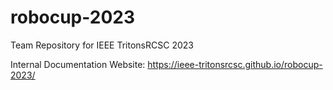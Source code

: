 # robocup-2023
Team Repository for IEEE TritonsRCSC 2023

Internal Documentation Website: https://ieee-tritonsrcsc.github.io/robocup-2023/
